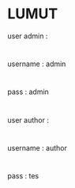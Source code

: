 # LUMUT
user admin :
#
username : admin
#
pass : admin
#
user author :
#
username : author
#
pass : tes
